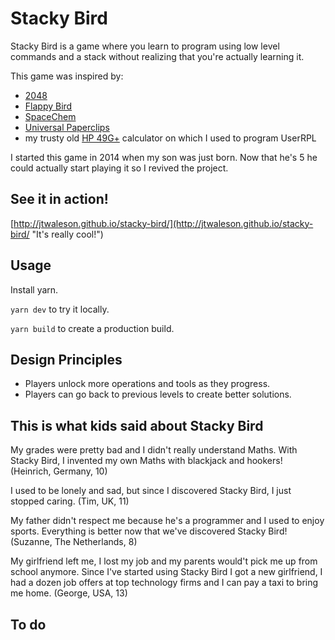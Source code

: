 Stacky Bird
====

Stacky Bird is a game where you learn to program using low level commands and a stack without realizing that you're actually learning it.

This game was inspired by:
- [2048](https://play2048.co/)
- [Flappy Bird](https://flappybird.io/)
- [SpaceChem](http://www.zachtronics.com/spacechem/)
- [Universal Paperclips](http://www.decisionproblem.com/paperclips/index2.html)
- my trusty old [HP 49G+](https://en.wikipedia.org/wiki/HP_49/50_series) calculator on which I used to program UserRPL

I started this game in 2014 when my son was just born. Now that he's 5 he could actually start playing it so I revived the project.

See it in action!
----
[http://jtwaleson.github.io/stacky-bird/](http://jtwaleson.github.io/stacky-bird/ "It's really cool!")


Usage
----

Install yarn.

`yarn dev` to try it locally.

`yarn build` to create a production build.


Design Principles
---
- Players unlock more operations and tools as they progress.
- Players can go back to previous levels to create better solutions.


This is what kids said about Stacky Bird
----

My grades were pretty bad and I didn't really understand Maths. With Stacky Bird, I invented my own Maths with blackjack and hookers!
(Heinrich, Germany, 10)

I used to be lonely and sad, but since I discovered Stacky Bird, I just stopped caring.
(Tim, UK, 11)

My father didn't respect me because he's a programmer and I used to enjoy sports. Everything is better now that we've discovered Stacky Bird!
(Suzanne, The Netherlands, 8)

My girlfriend left me, I lost my job and my parents would't pick me up from school anymore. Since I've started using Stacky Bird I got a new girlfriend, I had a dozen job offers at top technology firms and I can pay a taxi to bring me home.
(George, USA, 13)


To do
----
